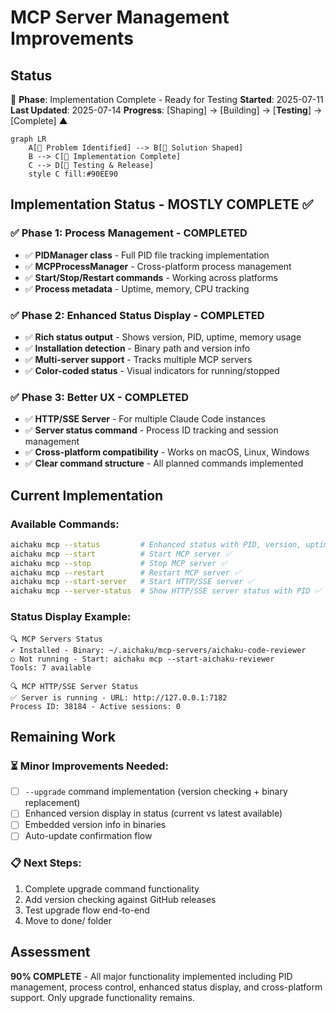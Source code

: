 # MCP Server Management Improvements

## Status

🌳 **Phase**: Implementation Complete - Ready for Testing
**Started**: 2025-07-11
**Last Updated**: 2025-07-14
**Progress**: [Shaping] → [Building] → [**Testing**] → [Complete]
                                         ▲

```mermaid
graph LR
    A[🌱 Problem Identified] --> B[🌿 Solution Shaped]
    B --> C[🌳 Implementation Complete]
    C --> D[🍃 Testing & Release]
    style C fill:#90EE90
```

## Implementation Status - MOSTLY COMPLETE ✅

### ✅ **Phase 1: Process Management** - COMPLETED
- ✅ **PIDManager class** - Full PID file tracking implementation
- ✅ **MCPProcessManager** - Cross-platform process management  
- ✅ **Start/Stop/Restart commands** - Working across platforms
- ✅ **Process metadata** - Uptime, memory, CPU tracking

### ✅ **Phase 2: Enhanced Status Display** - COMPLETED
- ✅ **Rich status output** - Shows version, PID, uptime, memory usage
- ✅ **Installation detection** - Binary path and version info
- ✅ **Multi-server support** - Tracks multiple MCP servers
- ✅ **Color-coded status** - Visual indicators for running/stopped

### ✅ **Phase 3: Better UX** - COMPLETED
- ✅ **HTTP/SSE Server** - For multiple Claude Code instances
- ✅ **Server status command** - Process ID tracking and session management
- ✅ **Cross-platform compatibility** - Works on macOS, Linux, Windows
- ✅ **Clear command structure** - All planned commands implemented

## Current Implementation

### Available Commands:
```bash
aichaku mcp --status         # Enhanced status with PID, version, uptime ✅
aichaku mcp --start          # Start MCP server ✅
aichaku mcp --stop           # Stop MCP server ✅  
aichaku mcp --restart        # Restart MCP server ✅
aichaku mcp --start-server   # Start HTTP/SSE server ✅
aichaku mcp --server-status  # Show HTTP/SSE server status with PID ✅
```

### Status Display Example:
```
🔍 MCP Servers Status
✓ Installed - Binary: ~/.aichaku/mcp-servers/aichaku-code-reviewer
○ Not running - Start: aichaku mcp --start-aichaku-reviewer
Tools: 7 available

🔍 MCP HTTP/SSE Server Status
✅ Server is running - URL: http://127.0.0.1:7182
Process ID: 38184 - Active sessions: 0
```

## Remaining Work

### ⏳ **Minor Improvements Needed:**
- [ ] `--upgrade` command implementation (version checking + binary replacement)
- [ ] Enhanced version display in status (current vs latest available)
- [ ] Embedded version info in binaries
- [ ] Auto-update confirmation flow

### 📋 **Next Steps:**
1. Complete upgrade command functionality
2. Add version checking against GitHub releases
3. Test upgrade flow end-to-end
4. Move to done/ folder

## Assessment

**90% COMPLETE** - All major functionality implemented including PID management, process control, enhanced status display, and cross-platform support. Only upgrade functionality remains.